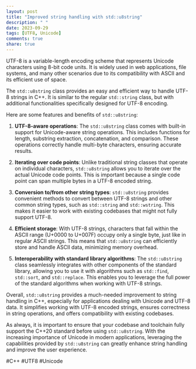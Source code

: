 ```yaml
---
layout: post
title: "Improved string handling with std::u8string"
description: " "
date: 2023-09-29
tags: [UTF8, Unicode]
comments: true
share: true
---
```


UTF-8 is a variable-length encoding scheme that represents Unicode characters using 8-bit code units. It is widely used in web applications, file systems, and many other scenarios due to its compatibility with ASCII and its efficient use of space.

The `std::u8string` class provides an easy and efficient way to handle UTF-8 strings in C++. It is similar to the regular `std::string` class, but with additional functionalities specifically designed for UTF-8 encoding.

Here are some features and benefits of `std::u8string`:

1. **UTF-8-aware operations**: The `std::u8string` class comes with built-in support for Unicode-aware string operations. This includes functions for length, substring extraction, concatenation, and comparison. These operations correctly handle multi-byte characters, ensuring accurate results.

2. **Iterating over code points**: Unlike traditional string classes that operate on individual characters, `std::u8string` allows you to iterate over the actual Unicode code points. This is important because a single code point can span multiple bytes in a UTF-8 encoded string.

3. **Conversion to/from other string types**: `std::u8string` provides convenient methods to convert between UTF-8 strings and other common string types, such as `std::string` and `std::wstring`. This makes it easier to work with existing codebases that might not fully support UTF-8.

4. **Efficient storage**: With UTF-8 strings, characters that fall within the ASCII range (U+0000 to U+007F) occupy only a single byte, just like in regular ASCII strings. This means that `std::u8string` can efficiently store and handle ASCII data, minimizing memory overhead.

5. **Interoperability with standard library algorithms**: The `std::u8string` class seamlessly integrates with other components of the standard library, allowing you to use it with algorithms such as `std::find`, `std::sort`, and `std::replace`. This enables you to leverage the full power of the standard algorithms when working with UTF-8 strings.

Overall, `std::u8string` provides a much-needed improvement to string handling in C++, especially for applications dealing with Unicode and UTF-8 data. It simplifies working with UTF-8 encoded strings, ensures correctness in string operations, and offers compatibility with existing codebases.

As always, it is important to ensure that your codebase and toolchain fully support the C++20 standard before using `std::u8string`. With the increasing importance of Unicode in modern applications, leveraging the capabilities provided by `std::u8string` can greatly enhance string handling and improve the user experience.

#C++ #UTF8 #Unicode